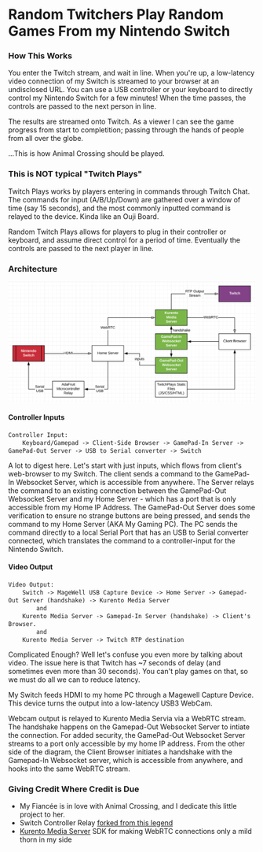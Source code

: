 # Random Twitchers Play Random Games From my Nintendo Switch

### How This Works
You enter the Twitch stream, and wait in line. When you're up, a low-latency video 
connection of my Switch is streamed to your browser at an undisclosed URL. You can use a USB 
controller or your  keyboard to directly control my Nintendo Switch for a few minutes! 
When the time passes, the controls are passed to the next person in line.

The results are streamed onto Twitch. As a viewer I can see the game progress from start to 
completition; passing through the hands of people from all over the globe.

...This is how Animal Crossing should be played. 

### This is NOT typical "Twitch Plays"
Twitch Plays works by players entering in commands through Twitch Chat. The commands 
for input (A/B/Up/Down) are gathered over a window of time (say 15 seconds), and the
most commonly inputted command is relayed to the device. Kinda like an Ouji Board.

Random Twitch Plays allows for players to plug in their controller or keyboard, and assume
direct control for a period of time. Eventually the controls are passed to the next player in line.

### Architecture
![architecture](architecture.png)

#### Controller Inputs
```text
Controller Input: 
    Keyboard/Gamepad -> Client-Side Browser -> GamePad-In Server -> GamePad-Out Server -> USB to Serial converter -> Switch 
```

A lot to digest here. Let's start with just inputs, which flows from client's web-browser to my Switch. The client sends 
a command to the GamePad-In Websocket Server, which is accessible from anywhere. The Server relays the command to an 
existing connection between the GamePad-Out Websocket Server and my Home Server - which has a port that is only 
accessible from my Home IP Address. The GamePad-Out Server does some verification to ensure no strange buttons 
are being pressed, and sends the command to my Home Server (AKA My Gaming PC). The PC sends the command directly to a
local Serial Port that has an USB to Serial converter connected, which translates the command to a controller-input for
the Nintendo Switch.

#### Video Output
```text
Video Output:
    Switch -> MageWell USB Capture Device -> Home Server -> Gamepad-Out Server (handshake) -> Kurento Media Server
        and
    Kurento Media Server -> Gamepad-In Server (handshake) -> Client's Browser. 
        and
    Kurento Media Server -> Twitch RTP destination
```  
Complicated Enough? Well let's confuse you even more by talking about video.
The issue here is that Twitch has ~7 seconds of delay (and sometimes even more than 30 seconds). You can't play games on
that, so we must do all we can to reduce latency.

My Switch feeds HDMI to my home PC through a Magewell Capture Device. This device turns the output into a 
low-latency USB3 WebCam.

Webcam output is relayed to Kurento Media Servia via a WebRTC stream. The handshake happens on the Gamepad-Out Websocket
Server to intiate the connection. For added security, the GamePad-Out Websocket Server streams to a port only accessible
by my home IP address. From the other side of the diagram, the Client Browser initiates a handshake with the Gamepad-In 
Websocket server, which is accessible from anywhere, and hooks into the same WebRTC stream.


### Giving Credit Where Credit is Due
* My Fiancée is in love with Animal Crossing, and I dedicate this little project to her.
* Switch Controller Relay [forked from this legend](https://github.com/Phroon/switch-controller) 
* [Kurento Media Server](https://github.com/Kurento/kurento-media-server) SDK for making WebRTC connections only a mild thorn in my side